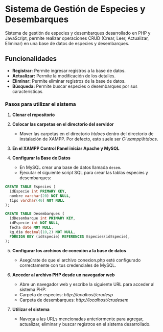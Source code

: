 # Sistema de Gestión de Especies y Desembarques
Sistema de gestión de especies y desembarques desarrollado en PHP y JavaScript, permite realizar operaciones CRUD (Crear, Leer, Actualizar, Eliminar) en una base de datos de especies y desembarques.

## Funcionalidades
- **Registrar:** Permite ingresar registros a la base de datos.
- **Actualizar:** Permite la modificación de los detalles.
- **Eliminar:** Permite eliminar registros de la base de datos.
- **Búsqueda:** Permite buscar especies o desembarques por sus características.

### Pasos para utilizar el sistema
1. **Clonar el repositorio**

2. **Colocar las carpetas en el directorio del servidor**
    - Mover las carpetas en el directorio *htdocs* dentro del directorio de instalación de XAMPP. Por defecto, esto suele ser *C:\xampp\htdocs*.

3. **En el XAMPP Control Panel iniciar Apache y MySQL**

4. **Configurar la Base de Datos**
    - En MySQL crear una base de datos llamada `desem`.
    - Ejecutar el siguiente script SQL para crear las tablas especies y desembarques:

  ```sql
CREATE TABLE Especies (
    idEspecie int PRIMARY KEY,
    nombre varchar(20) NOT NULL,
    tipo varchar(40) NOT NULL
);

CREATE TABLE Desembarques (
    idDesembarque int PRIMARY KEY,
    idEspecie int NOT NULL,
    fecha date NOT NULL,
    kg_dia decimal(10,2) NOT NULL,
    FOREIGN KEY (idEspecie) REFERENCES Especies(idEspecie),
);
  ```

5. **Configurar los archivos de conexión a la base de datos**
    - Asegúrate de que el archivo conexion.php esté configurado correctamente con tus credenciales de MySQL.

5. **Acceder al archivo PHP desde un navegador web**
    - Abre un navegador web y escribe la siguiente URL para acceder al sistema PHP:
    - Carpeta de especies: *http://localhost/crudesp*
    - Carpeta de desembarques: *http://localhost/crudesem*

7. **Utilizar el sistema**
    - Navega a las URLs mencionadas anteriormente para agregar, actualizar, eliminar y buscar registros en el sistema desarrollado.


